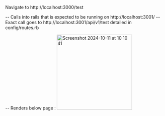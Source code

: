 Navigate to http://localhost:3000/test

-- Calls into rails that is expected to be running on http://localhost:3001/
-- Exact call goes to http://localhost:3001/api/v1/test detailed in config/routes.rb

-- Renders below page : 
<img width="239" alt="Screenshot 2024-10-11 at 10 10 41" src="https://github.com/user-attachments/assets/912e91d3-f047-4dca-9547-5af10aecc911">
